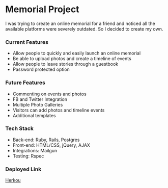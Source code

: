 # Memorial Project

I was trying to create an online memorial for a friend and noticed all the available platforms were severely outdated. So I decided to create my own.

### Current Features
* Allow people to quickly and easily launch an online memorial
* Be able to upload photos and create a timeline of events
* Allow people to leave stories through a guestbook
* Password protected option

### Future Features
* Commenting on events and photos
* FB and Twitter Integration
* Multiple Photo Galleries
* Visitors can add photos and timeline events
* Additional templates

### Tech Stack
* Back-end: Ruby, Rails, Postgres
* Front-end: HTML/CSS, jQuery, AJAX
* Integrations: Mailgun
* Testing: Rspec

### Deployed Link
[Herkou](https://gentle-basin-44448.herokuapp.com/)
